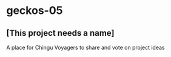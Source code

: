 # geckos-05

## [This project needs a name]

A place for Chingu Voyagers to share and vote on project ideas
